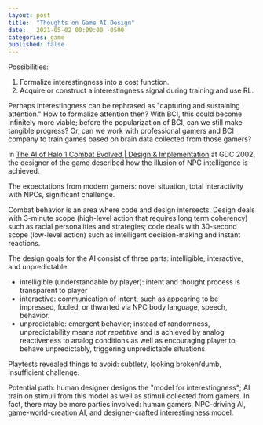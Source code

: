 ```yaml
---
layout: post
title:  "Thoughts on Game AI Design"
date:   2021-05-02 00:00:00 -0500
categories: game
published: false
---
```


Possibilities:
1. Formalize interestingness into a cost function.
2. Acquire or construct a interestingness signal during training and use RL.

Perhaps interestingness can be rephrased as "capturing and sustaining attention." How to formalize attention then? With BCI, this could become infinitely more viable; before the popularization of BCI, can we still make tangible progress? Or, can we work with professional gamers and BCI company to train games based on brain data collected from those gamers?

In [The AI of Halo 1 Combat Evolved | Design & Implementation](https://www.youtube.com/watch?v=kda7rz5qFtI) at GDC 2002, the designer of the game described how the illusion of NPC intelligence is achieved.

The expectations from modern gamers: novel situation, total interactivity with NPCs, significant challenge.

Combat behavior is an area where code and design intersects. Design deals with 3-minute scope (high-level action that requires long term coherency) such as racial personalities and strategies; code deals with 30-second scope (low-level action) such as intelligent decision-making and instant reactions.

The design goals for the AI consist of three parts: intelligible, interactive, and unpredictable:
- intelligible (understandable by player): intent and thought process is transparent to player
- interactive: communication of intent, such as appearing to be impressed, fooled, or thwarted via NPC body language, speech, behavior.
- unpredictable: emergent behavior; instead of randomness, unpredictability means *not repetitive* and is achieved by analog reactiveness to analog conditions as well as encouraging player to behave unpredictably, triggering unpredictable situations.

Playtests revealed things to avoid: subtlety, looking broken/dumb, insufficient challenge.

Potential path: human designer designs the "model for interestingness"; AI train on stimuli from this model as well as stimuli collected from gamers. In fact, there may be more parties involved: human gamers, NPC-driving AI, game-world-creation AI, and designer-crafted interestingness model.
